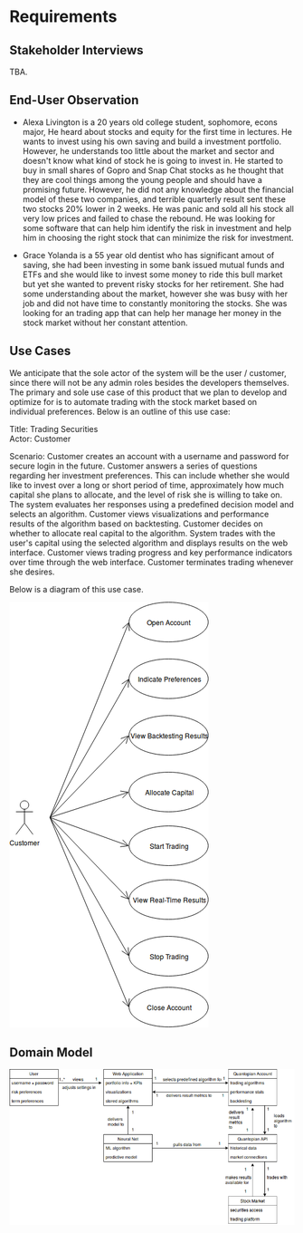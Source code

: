 # Requirements

## Stakeholder Interviews
TBA.

## End-User Observation
* Alexa Livington is a 20 years old college student, sophomore, econs major, He heard about stocks and equity for the first time in lectures. He wants to invest using his own saving and build a investment portfolio. However, he understands too little about the market and sector and doesn't know what kind of stock he is going to invest in. He started to buy in small shares of Gopro and Snap Chat stocks as he thought that they are cool things among the young people and should have a promising future. However, he did not any knowledge about the financial model of these two companies, and terrible quarterly result sent these two stocks 20% lower in 2 weeks. He was panic and sold all his stock all very low prices and failed to chase the rebound. He was looking for some software that can help him identify the risk in investment and help him in choosing the right stock that can minimize the risk for investment.

* Grace Yolanda is a 55 year old dentist who has significant amout of saving, she had been investing in some bank issued mutual funds and ETFs and she would like to invest some money to ride this bull market but yet she wanted to prevent risky stocks for her retirement. She had some understanding about the market, however she was busy with her job and did not have time to constantly monitoring the stocks. She was looking for an trading app that can help her manage her money in the stock market without her constant attention.

## Use Cases 
We anticipate that the sole actor of the system will be the user / customer, since there will not be any admin roles besides the developers themselves. The primary and sole use case of this product that we plan to develop and optimize for is to automate trading with the stock market based on individual preferences. Below is an outline of this use case:

Title: Trading Securities <br>
Actor: Customer

Scenario: Customer creates an account with a username and password for secure login in the future. Customer answers a series of questions regarding her investment preferences. This can include whether she would like to invest over a long or short period of time, approximately how much capital she plans to allocate, and the level of risk she is willing to take on. The system evaluates her responses using a predefined decision model and selects an algorithm. Customer views visualizations and performance results of the algorithm based on backtesting. Customer decides on whether to allocate real capital to the algorithm. System trades with the user's capital using the selected algorithm and displays results on the web interface. Customer views trading progress and key performance indicators over time through the web interface. Customer terminates trading whenever she desires.  

Below is a diagram of this use case.

![alt text](UML/use_case_diagram.png "A use case diagram for customers who would like to trade securities using our platform.")

## Domain Model

![alt text](UML/domain_model.png "A domain model of the system.")
